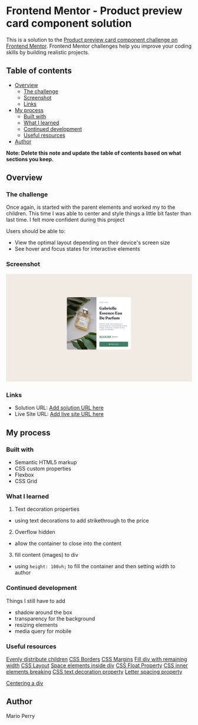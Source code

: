 # Frontend Mentor - Product preview card component solution

This is a solution to the [Product preview card component challenge on Frontend Mentor](https://www.frontendmentor.io/challenges/product-preview-card-component-GO7UmttRfa). Frontend Mentor challenges help you improve your coding skills by building realistic projects. 

## Table of contents

- [Overview](#overview)
  - [The challenge](#the-challenge)
  - [Screenshot](#screenshot)
  - [Links](#links)
- [My process](#my-process)
  - [Built with](#built-with)
  - [What I learned](#what-i-learned)
  - [Continued development](#continued-development)
  - [Useful resources](#useful-resources)
- [Author](#author)

**Note: Delete this note and update the table of contents based on what sections you keep.**

## Overview

### The challenge

Once again, is started with the parent elements and worked my to the children. This time I was able to center and style things a little bit faster than last time. I felt more confident during this project

Users should be able to:

- View the optimal layout depending on their device's screen size
- See hover and focus states for interactive elements

### Screenshot

![](./images/product-preview-card-solution.png)


### Links

- Solution URL: [Add solution URL here](https://your-solution-url.com)
- Live Site URL: [Add live site URL here](https://your-live-site-url.com)

## My process

### Built with

- Semantic HTML5 markup
- CSS custom properties
- Flexbox
- CSS Grid


### What I learned
1. Text decoration properties
  - using text decorations to add strikethrough to the price

2. Overflow hidden
  - allow the container to close into the content

3. fill content (images) to div
  - using ```height: 100vh;``` to fill the container and then setting width to author

### Continued development

Things I still have to add
  - shadow around the box
  - transparency for the background
  - resizing elements
  - media query for mobile

### Useful resources
[Evenly distribute children](https://www.30secondsofcode.org/css/s/evenly-distributed-children)
[CSS Borders](https://css-tricks.com/almanac/properties/b/border/)
[CSS Margins](https://www.w3schools.com/css/css_margin.asp)
[Fill div with remaining width](https://www.w3docs.com/snippets/html/how-to-make-a-div-fill-the-remaining-width.html)
[CSS Layout](https://www.w3schools.com/css/css_align.asp)
[Space elements inside div](https://stackoverflow.com/questions/18560219/space-elements-inside-div)
[CSS Float Property](https://www.w3schools.com/cssref/pr_class_float.asp)
[CSS inner elements breaking](https://www.onenaught.com/posts/266/css-inner-elements-breaking-border-radius)
[CSS text decoration property](https://www.w3schools.com/cssref/pr_text_text-decoration.asp)
[Letter spacing property](https://www.w3schools.com/cssref/pr_text_letter-spacing.asp)

[Centering a div](https://www.youtube.com/watch?v=QdITQ4upjME)

## Author
Mario Perry
